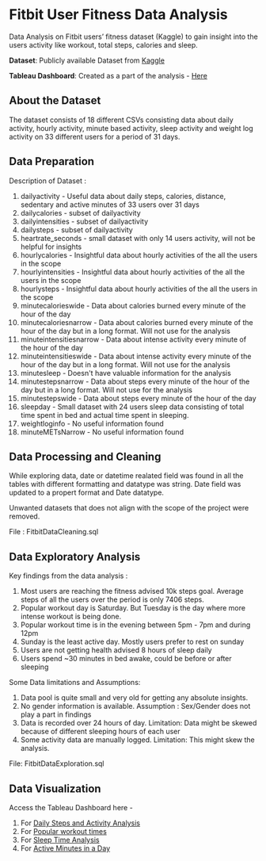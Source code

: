 # Fitbit User Fitness Data Analysis

Data Analysis on Fitbit users’ fitness dataset (Kaggle) to gain insight into the users activity like workout, total steps, calories and sleep.

**Dataset**: Publicly available Dataset from [Kaggle](https://www.kaggle.com/arashnic/fitbit)

**Tableau Dashboard**: Created as a part of the analysis - [Here](#data-visualization)

## About the Dataset
The dataset consists of 18 different CSVs consisting data about daily activity, hourly activity, minute based activity, sleep activity and weight log activity on 33 different users for a period of 31 days.

## Data Preparation
Description of Dataset :

1. dailyactivity - Useful data about daily steps, calories, distance, sedentary and active minutes of 33 users over 31 days
1. dailycalories - subset of dailyactivity
1. dailyintensities - subset of dailyactivity
1. dailysteps - subset of dailyactivity
1. heartrate_seconds - small dataset with only 14 users activity, will not be helpful for insights
1. hourlycalories - Insightful data about hourly activities of the all the users in the scope 
1. hourlyintensities - Insightful data about hourly activities of the all the users in the scope 
1. hourlysteps - Insightful data about hourly activities of the all the users in the scope 
1. minutecalorieswide - Data about calories burned every minute of the hour of the day
1. minutecaloriesnarrow - Data about calories burned every minute of the hour of the day but in a long format. Will not use for the analysis
1. minuteintensitiesnarrow - Data about intense activity every minute of the hour of the day
1. minuteintensitieswide - Data about intense activity every minute of the hour of the day but in a long format. Will not use for the analysis
1. minutesleep - Doesn't have valuable information for the analysis
1. minutestepsnarrow - Data about steps every minute of the hour of the day but in a long format. Will not use for the analysis
1. minutestepswide - Data about steps every minute of the hour of the day
1. sleepday - Small dataset with 24 users sleep data consisting of total time spent in bed and actual time spent in sleeping.
1. weightloginfo - No useful information found
1. minuteMETsNarrow - No useful information found

## Data Processing and Cleaning

While exploring data, date or datetime realated field was found in all the tables with different formatting and datatype was string.
Date field was updated to a propert format and Date datatype.

Unwanted datasets that does not align with the scope of the project were removed.

File : FitbitDataCleaning.sql

## Data Exploratory Analysis

Key findings from the data analysis : 
1. Most users are reaching the fitness advised 10k steps goal. Average steps of all the users over the period is only 7406 steps.
1. Popular workout day is Saturday. But Tuesday is the day where more intense workout is being done.
1. Popular workout time is in the evening between 5pm - 7pm and during 12pm
1. Sunday is the least active day. Mostly users prefer to rest on sunday
1. Users are not getting health advised 8 hours of sleep daily
1. Users spend ~30 minutes in bed awake, could be before or after sleeping

Some Data limitations and Assumptions:
1. Data pool is quite small and very old for getting any absolute insights. 
1. No gender information is available. Assumption : Sex/Gender does not play a part in findings
1. Data is recorded over 24 hours of day. Limitation: Data might be skewed because of different sleeping hours of each user
1. Some activity data are manually logged. Limitation: This might skew the analysis. 

File: FitbitDataExploration.sql

## Data Visualization

Access the Tableau Dashboard here - 
1. For [Daily Steps and Activity Analysis](https://public.tableau.com/app/profile/khushbu.v2161/viz/FitbitActivityTracker/Dashboard1?publish=yes)
2. For [Popular workout times](https://public.tableau.com/app/profile/khushbu.v2161/viz/FitbitActivityTracker/Dashboard2?publish=yes)
3. For [Sleep Time Analysis](https://public.tableau.com/app/profile/khushbu.v2161/viz/FitbitActivityTracker/Dashboard3?publish=yes)
4. For [Active Minutes in a Day](https://public.tableau.com/app/profile/khushbu.v2161/viz/FitbitActivityTracker/Dashboard4?publish=yes)



